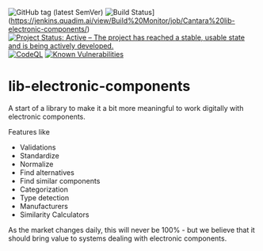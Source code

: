 ![GitHub tag (latest SemVer)](https://img.shields.io/github/v/tag/Cantara/lib-electronic-components) ![Build Status](https://jenkins.quadim.ai/view/Build%20Monitor/job/Cantara%20lib-electronic-components/badge/icon)](https://jenkins.quadim.ai/view/Build%20Monitor/job/Cantara%20lib-electronic-components/) [![Project Status: Active – The project has reached a stable, usable state and is being actively developed.](http://www.repostatus.org/badges/latest/active.svg)](http://www.repostatus.org/#active) [![CodeQL](https://github.com/Cantara/lib-electronic-components/actions/workflows/codeql-analysis.yml/badge.svg)](https://github.com/Cantara/lib-electronic-components/actions/workflows/codeql-analysis.yml) 
[![Known Vulnerabilities](https://snyk.io/test/github/Cantara/lib-electronic-components/badge.svg)](https://snyk.io/test/github/Cantara/lib-electronic-components)


# lib-electronic-components

A start of a library to make it a bit more meaningful to work digitally with electronic components.

Features like
* Validations
* Standardize
* Normalize
* Find alternatives 
* Find similar components
* Categorization 
* Type detection
* Manufacturers
* Similarity Calculators

As the market changes daily, this will never be 100% - but we believe that it 
should bring value to systems dealing with electronic components.

